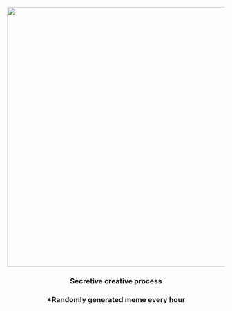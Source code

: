 <p align="center">
        <img src="https://i.redd.it/ipomgk66tcs81.gif" width="600" height="600">
        </p>
        <h3 align="center">Secretive creative process</h3>
        <h3 align="center">*Randomly generated meme every hour</h3>
    